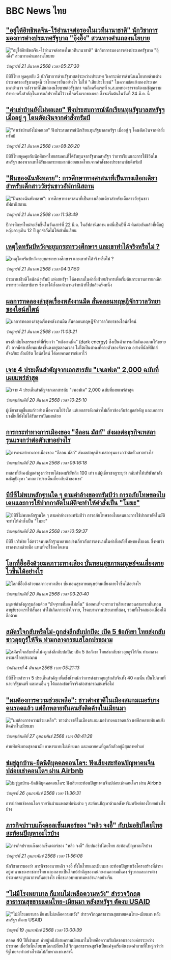 # BBC News ไทย## ["อยู่ใต้อิทธิพลจีน-ไร้อำนาจต่อรองในเวทีนานาชาติ" นักวิชาการมองการต่างประเทศรัฐบาล "อุ๊งอิ๊ง" สวนทางคำแถลงนโยบาย](https://www.bbc.com/thai/articles/crmj01xz302o?at_campaign=githubrss)!["อยู่ใต้อิทธิพลจีน-ไร้อำนาจต่อรองในเวทีนานาชาติ" นักวิชาการมองการต่างประเทศรัฐบาล "อุ๊งอิ๊ง" สวนทางคำแถลงนโยบาย](https://ichef.bbci.co.uk/ace/standard/240/cpsprodpb/7308/live/465920e0-05ae-11f0-a3e4-755ca577de36.jpg)_วันศุกร์ที่ 21 มีนาคม 2568 เวลา 05:27:30_บีบีซีไทย พูดคุยกับ 3 นักวิชาการด้านรัฐศาสตร์ระหว่างประเทศ วิเคราะห์การดำเนินนโยบายด้านต่างประเทศของรัฐบาลชุดนี้ ว่าไทยควรยืนอย่างไร ไม่ให้ "เสียประโยชน์" ในความขัดแย้งของประเทศมหาอำนาจ หลังจากที่ได้แถลงนโยบายต่อรัฐสภา จนถึงครั้งแรกที่ น.ส.แพทองธารจะต้องเผชิญความท้าทายครั้งสำคัญในการอภิปรายไม่ไว้วางใจครั้งแรกของเธอ ซึ่งจะเริ่มต้นในวันที่ 24 มี.ค. นี้## ["ค่าเช่าบ้านยังไม่พอเลย" ฟังประสบการณ์นักเรียนทุนรัฐบาลสหรัฐฯ เมื่ออยู่ ๆ โดนตัดเงินจากคำสั่งทรัมป์](https://www.bbc.com/thai/articles/cewkjr8yny8o?at_campaign=githubrss)!["ค่าเช่าบ้านยังไม่พอเลย" ฟังประสบการณ์นักเรียนทุนรัฐบาลสหรัฐฯ เมื่ออยู่ ๆ โดนตัดเงินจากคำสั่งทรัมป์](https://ichef.bbci.co.uk/ace/standard/240/cpsprodpb/1c47/live/36c877e0-ff0d-11ef-bf3f-63cf667c1f87.png)_วันศุกร์ที่ 21 มีนาคม 2568 เวลา 08:26:20_บีบีซีไทยพูดคุยกับนักศึกษาไทยสามคนที่ได้รับทุนจากรัฐบาลสหรัฐฯ ว่าการเรียนและการใช้ชีวิตในสหรัฐฯ ของพวกเขาได้รับผลกระทบมากน้อยขนาดไหนจากคำสั่งของประธานาธิบดีทรัมป์## ["ฝันของฉันพังทลาย": การศึกษาทางศาสนาที่เป็นทางเลือกเดียวสำหรับเด็กสาววัยรุ่นชาวอัฟกานิสถาน](https://www.bbc.com/thai/articles/cp9yl9vemgzo?at_campaign=githubrss)!["ฝันของฉันพังทลาย": การศึกษาทางศาสนาที่เป็นทางเลือกเดียวสำหรับเด็กสาววัยรุ่นชาวอัฟกานิสถาน](https://ichef.bbci.co.uk/ace/standard/240/cpsprodpb/8913/live/ea3eadb0-00cc-11f0-a8b1-950887ddc6e5.jpg)_วันศุกร์ที่ 21 มีนาคม 2568 เวลา 11:38:49_ปีการศึกษาใหม่จะเริ่มขึ้นในวันเสาร์ที่ 22 มี.ค. ในอัฟกานิสถาน แต่นี่เป็นปีที่ 4 ติดต่อกันแล้วที่เด็กผู้หญิงอายุเกิน 12 ปี ถูกจำกัดไม่ให้เข้าชั้นเรียน## [เหตุใดทรัมป์หวังจะยุบกระทรวงศึกษาฯ และเขาทำได้จริงหรือไม่ ? ](https://www.bbc.com/thai/articles/cx2g62x1ekko?at_campaign=githubrss)![เหตุใดทรัมป์หวังจะยุบกระทรวงศึกษาฯ และเขาทำได้จริงหรือไม่ ? ](https://ichef.bbci.co.uk/ace/standard/240/cpsprodpb/0424/live/68307730-e345-11ef-9550-c555d97f74dc.jpg)_วันศุกร์ที่ 21 มีนาคม 2568 เวลา 04:37:50_ประธานาธิบดีโดนัลด์ ทรัมป์ แห่งสหรัฐฯ ได้ลงนามในคำสั่งฝ่ายบริหารเพื่อเริ่มต้นกระบวนการยกเลิกกระทรวงศึกษาธิการ ซึ่งเขาได้สั่งลดจำนวนเจ้าหน้าที่ไปแล้วครึ่งหนึ่ง## [ผลการทดลองล่าสุดเรื่องพลังงานมืด สั่นคลอนทฤษฎีจักรวาลวิทยาของไอน์สไตน์](https://www.bbc.com/thai/articles/c39vy47xdy4o?at_campaign=githubrss)![ผลการทดลองล่าสุดเรื่องพลังงานมืด สั่นคลอนทฤษฎีจักรวาลวิทยาของไอน์สไตน์](https://ichef.bbci.co.uk/ace/standard/240/cpsprodpb/1377/live/f5841cd0-0038-11f0-b50e-9d086302645f.jpg)_วันศุกร์ที่ 21 มีนาคม 2568 เวลา 11:03:21_แรงลึกลับในธรรมชาติที่เรียกว่า “พลังงานมืด” (dark energy) ซึ่งเป็นตัวการผลักดันเอกภพให้ขยายตัว อาจมีค่าเปลี่ยนแปลงขึ้นลงอยู่ตลอดเวลา ไม่ได้เป็นค่าคงที่ตายตัวของจักรวาล อย่างที่นักฟิสิกส์อัจฉริยะ อัลเบิร์ต ไอน์สไตน์ ได้เคยคาดการณ์เอาไว้## [เจาะ 4 ประเด็นสำคัญจากเอกสารลับ "เจเอฟเค" 2,000 ฉบับที่เผยแพร่ล่าสุด ](https://www.bbc.com/thai/articles/cy7x3y762jmo?at_campaign=githubrss)![เจาะ 4 ประเด็นสำคัญจากเอกสารลับ "เจเอฟเค" 2,000 ฉบับที่เผยแพร่ล่าสุด ](https://ichef.bbci.co.uk/ace/standard/240/cpsprodpb/d245/live/43b9d110-0502-11f0-88b7-5556e7b55c5e.jpg)_วันพฤหัสบดีที่ 20 มีนาคม 2568 เวลา 10:25:10_ผู้เชี่ยวชาญชื่นชมก้าวย่างเพื่อความโปร่งใส แต่เอกสารดังกล่าวไม่เกี่ยวข้องกับข้อมูลสำคัญ และเอกสารบางชิ้นก็ยังไม่ได้รับการเปิดเผยด้วย## [การกระทำทางการเมืองของ "อีลอน มัสก์" ส่งผลต่อธุรกิจเทสลารุนแรงกว่าต่อตัวเขาอย่างไร](https://www.bbc.com/thai/articles/czx7qwl6qqgo?at_campaign=githubrss)![การกระทำทางการเมืองของ "อีลอน มัสก์" ส่งผลต่อธุรกิจเทสลารุนแรงกว่าต่อตัวเขาอย่างไร](https://ichef.bbci.co.uk/ace/standard/240/cpsprodpb/ad25/live/59364910-0539-11f0-94d4-6f954f5dcfa3.jpg)_วันพฤหัสบดีที่ 20 มีนาคม 2568 เวลา 09:16:18_เทสลาที่ยังคงมีมูลค่าสูงกว่ารายได้ของบริษัทถึง 100 เท่า แต่ผู้เชี่ยวชาญระบุว่า กลับทำให้บริษัทกำลังเผชิญปัญหา 'มากกว่าประเด็นเกี่ยวกับตัวของเขา'## [บีบีซีไม่พบหลักฐานใด ๆ ตามคำอ้างของทรัมป์ว่า การอภัยโทษของไบเดนและการใช้ปากกาอัตโนมัติจะทำให้คำสั่งเป็น "โมฆะ" ](https://www.bbc.com/thai/articles/czx72yq62nno?at_campaign=githubrss)![บีบีซีไม่พบหลักฐานใด ๆ ตามคำอ้างของทรัมป์ว่า การอภัยโทษของไบเดนและการใช้ปากกาอัตโนมัติจะทำให้คำสั่งเป็น "โมฆะ" ](https://ichef.bbci.co.uk/ace/standard/240/cpsprodpb/598b/live/0a1d80a0-057a-11f0-97d3-37df2b293ed1.jpg)_วันพฤหัสบดีที่ 20 มีนาคม 2568 เวลา 10:59:37_บีบีซี เวริฟาย ได้ตรวจพบหลักฐานหลายอย่างเกี่ยวกับการลงนามในคำสั่งอภัยโทษของไบเดน ซึ่งพบว่า เขาลงนามด้วยมือ แทนที่จะใช้ออโตเพน## [โลกที่อื้ออึงด้วยมลภาวะทางเสียง บั่นทอนสุขภาพมนุษย์จนเสี่ยงตายไวขึ้นได้อย่างไร](https://www.bbc.com/thai/articles/ce8vmz9m2ylo?at_campaign=githubrss)![โลกที่อื้ออึงด้วยมลภาวะทางเสียง บั่นทอนสุขภาพมนุษย์จนเสี่ยงตายไวขึ้นได้อย่างไร](https://ichef.bbci.co.uk/ace/standard/240/cpsprodpb/26b8/live/78428040-ff52-11ef-8d6c-67b817afd0fe.jpg)_วันพฤหัสบดีที่ 20 มีนาคม 2568 เวลา 03:20:40_มนุษย์กำลังถูกรุมล้อมด้วย “มัจจุราชที่มองไม่เห็น” น้อยคนที่จะทราบว่าเสียงรบกวนสามารถบั่นทอนอายุขัยของเราให้สั้นลง ทำให้เกิดภาวะหัวใจวาย, โรคเบาหวานประเภทที่สอง, รวมทั้งโรคสมองเสื่อมได้อีกด้วย## [สมัครใจกลับหรือไม่-ถูกส่งลึกลับปกปิด: เปิด 5 ข้อกังขา ไทยส่งกลับชาวอุยกูร์ให้จีน ท่ามกลางกระแสโลกประณาม](https://www.bbc.com/thai/articles/cj677j4r6jno?at_campaign=githubrss)![สมัครใจกลับหรือไม่-ถูกส่งลึกลับปกปิด: เปิด 5 ข้อกังขา ไทยส่งกลับชาวอุยกูร์ให้จีน ท่ามกลางกระแสโลกประณาม](https://ichef.bbci.co.uk/ace/standard/240/cpsprodpb/b503/live/bfb85050-f5c3-11ef-97ab-abb74cabf06c.jpg)_วันอังคารที่ 4 มีนาคม 2568 เวลา 05:21:13_บีบีซีไทยสำรวจ 5 ประเด็นสำคัญ เพื่อชั่งน้ำหนักว่าการส่งชาวอุยกูร์กลับจีนทั้ง 40 คนนั้น เป็นไปตามที่นายกรัฐมนตรี และคนอื่น ๆ ได้แถลงข้อเท็จจริงต่อสาธารณชนหรือไม่## ["ผมต้องการความช่วยเหลือ": ชาวต่างชาติในเมืองสแกมเมอร์บางคนรอดแล้ว แต่อีกหลายพันคนยังติดค้างในเมียนมา](https://www.bbc.com/thai/articles/cdx229ek55qo?at_campaign=githubrss)!["ผมต้องการความช่วยเหลือ": ชาวต่างชาติในเมืองสแกมเมอร์บางคนรอดแล้ว แต่อีกหลายพันคนยังติดค้างในเมียนมา](https://ichef.bbci.co.uk/ace/standard/240/cpsprodpb/cac7/live/60c82030-f4b9-11ef-9e61-71ee71f26eb1.jpg)_วันพฤหัสบดีที่ 27 กุมภาพันธ์ 2568 เวลา 08:41:28_ค่ายพักพิงขาดสุขอนามัย อาหารแทบไม่เพียงพอ และหลายคนที่ถูกกักตัวอยู่มีสุขภาพย่ำแย่## [ข่มขู่ลูกบ้าน-ยึดนิติบุคคลคอนโดฯ: ฟังเสียงสะท้อนปัญหาคนจีนปล่อยเช่าคอนโดฯ ผ่าน Airbnb](https://www.bbc.com/thai/articles/c5y920wzjvxo?at_campaign=githubrss)![ข่มขู่ลูกบ้าน-ยึดนิติบุคคลคอนโดฯ: ฟังเสียงสะท้อนปัญหาคนจีนปล่อยเช่าคอนโดฯ ผ่าน Airbnb](https://ichef.bbci.co.uk/ace/standard/240/cpsprodpb/a700/live/73f34de0-f42f-11ef-896e-d7e7fb1719a4.jpg)_วันพุธที่ 26 กุมภาพันธ์ 2568 เวลา 11:36:31_การปล่อยเช่าคอนโดฯ รายวันผ่านแพลตฟอร์มต่าง ๆ สะท้อนปัญหาด้านอสังหาริมทรัพย์ของไทยอย่างไรบ้าง## [ภารกิจปราบแก๊งคอลเซ็นเตอร์ของ "หลิว จงอี้" กับปมอธิปไตยไทย สะท้อนปัญหาอะไรบ้าง](https://www.bbc.com/thai/articles/c1jpd14n122o?at_campaign=githubrss)![ภารกิจปราบแก๊งคอลเซ็นเตอร์ของ "หลิว จงอี้" กับปมอธิปไตยไทย สะท้อนปัญหาอะไรบ้าง](https://ichef.bbci.co.uk/ace/standard/240/cpsprodpb/d8c9/live/8bfa5a90-f043-11ef-a319-fb4e7360c4ec.jpg)_วันศุกร์ที่ 21 กุมภาพันธ์ 2568 เวลา 11:56:08_นักวิชาการมองว่า ภารกิจของนายหลิว จงอี้ ทั้งในไทยและเมียนมา สะท้อนปัญหาเชิงโครงสร้างที่ดำรงอยู่มานานของราชการไทย และกลายเป็นโจทย์สำคัญของหน่วยงานความมั่นคง รัฐบาลและการต่างประเทศจะบูรณาการกันอย่างไร เพื่อชะลอบทบาทมหาอำนาจอย่างจีน## ["ไม่มีโรงพยาบาล ก็แทบไม่เหลือความหวัง" สำรวจวิกฤตสาธารณสุขชายแดนไทย-เมียนมา หลังสหรัฐฯ ตัดงบ USAID](https://www.bbc.com/thai/articles/cpqlgdvwyleo?at_campaign=githubrss)!["ไม่มีโรงพยาบาล ก็แทบไม่เหลือความหวัง" สำรวจวิกฤตสาธารณสุขชายแดนไทย-เมียนมา หลังสหรัฐฯ ตัดงบ USAID](https://ichef.bbci.co.uk/ace/standard/240/cpsprodpb/5042/live/0e66d0b0-ee9d-11ef-a319-fb4e7360c4ec.jpg)_วันพุธที่ 19 กุมภาพันธ์ 2568 เวลา 10:00:39_ตลอด 40 ปีที่ผ่านมา ค่ายผู้หนีภัยสงครามเมียนมาในไทยคือความรับผิดชอบขององค์กรระหว่างประเทศ เมื่อวันนี้นโยบายโลกเปลี่ยนไป วิกฤตสาธารณสุขจึงเป็นแค่จุดเริ่มต้นของคำถามที่ใหญ่กว่าว่า รัฐไทยจะทำอย่างไรต่อไปกับพวกเขาเหล่านี้